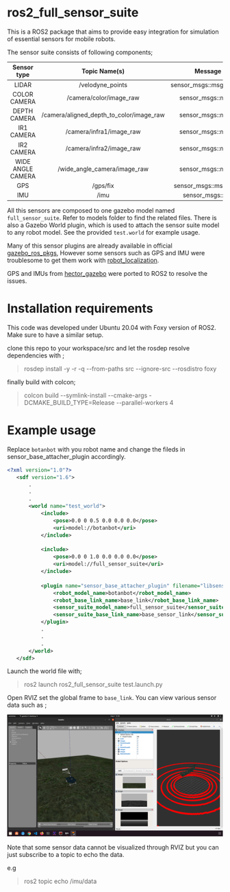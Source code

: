 # ros2_full_sensor_suite

This is a ROS2 package that aims to provide easy integration for simulation of essential sensors for mobile robots. 

The sensor suite consists of following components; 

| Sensor type | Topic Name(s) | Message Type | Update Rate |
| :---: | :---: | :---: | :---: |
| LIDAR | /velodyne_points | sensor_msgs::msg::PointCloud2 | 30 |
| COLOR CAMERA | /camera/color/image_raw | sensor_msgs::msg::Image | 30 |
| DEPTH CAMERA | /camera/aligned_depth_to_color/image_raw | sensor_msgs::msg::Image | 30 |
| IR1 CAMERA | /camera/infra1/image_raw | sensor_msgs::msg::Image | 1 |
| IR2 CAMERA | /camera/infra2/image_raw | sensor_msgs::msg::Image | 1 |
| WIDE ANGLE CAMERA | /wide_angle_camera/image_raw | sensor_msgs::msg::Image | 1 |
| GPS | /gps/fix | sensor_msgs::msg::NavSatFix | 30 |
| IMU | /imu | sensor_msgs::msg::Imu | 30 |

All this sensors are composed to one gazebo model named `full_sensor_suite`. Refer to models folder to find the related files. 
There is also a Gazebo World plugin, which is used to attach the sensor suite model to any robot model.
See the provided `test.world` for example usage.

Many of this sensor plugins are already available in official [gazebo_ros_pkgs](https://github.com/ros-simulation/gazebo_ros_pkgs),
However some sensors such as GPS and IMU were troublesome to get them work with [robot_localization](http://wiki.ros.org/robot_localization). 

GPS and IMUs from [hector_gazebo](https://github.com/tu-darmstadt-ros-pkg/hector_gazebo) were ported to ROS2 to resolve the issues. 


# Installation requirements

This code was developed under Ubuntu 20.04 with Foxy version of ROS2. 
Make sure to have a similar setup. 

clone this repo to your workspace/src and let the rosdep resolve dependencies with ; 

>  rosdep install -y -r -q --from-paths src --ignore-src --rosdistro foxy 

finally build with colcon;

> colcon build --symlink-install --cmake-args -DCMAKE_BUILD_TYPE=Release --parallel-workers 4

# Example usage 
 
Replace `botanbot` with you robot name and change the fileds in sensor_base_attacher_plugin accordingly. 

 ```xml
<?xml version="1.0"?>
    <sdf version="1.6">
        .
        .
        .
        <world name="test_world">   
            <include>
                <pose>0.0 0 0.5 0.0 0.0 0.0</pose>
                <uri>model://botanbot</uri>
            </include>

            <include>
                <pose>0.0 0 1.0 0.0 0.0 0.0</pose>
                <uri>model://full_sensor_suite</uri>
            </include>

            <plugin name="sensor_base_attacher_plugin" filename="libsensor_base_attacher_plugin.so">
                <robot_model_name>botanbot</robot_model_name>
                <robot_base_link_name>base_link</robot_base_link_name>
                <sensor_suite_model_name>full_sensor_suite</sensor_suite_model_name>
                <sensor_suite_base_link_name>base_sensor_link</sensor_suite_base_link_name>
            </plugin>
            .
            .
            .
        </world>
    </sdf>            
```

Launch the world file with; 

> ros2 launch ros2_full_sensor_suite test.launch.py

Open RVIZ set the global frame to `base_link`. You can view various sensor data such as ; 

![.](images/teaser.png)


Note that some sensor data cannot be visualized through RVIZ but you can just subscribe to a topic to echo the data. 

e.g 

> ros2 topic echo /imu/data